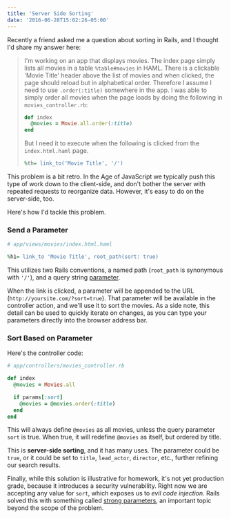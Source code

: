 ```yaml
---
title: 'Server Side Sorting'
date: '2016-06-28T15:02:26-05:00'
---
```


Recently a friend asked me a question about sorting in Rails, and I thought I'd share my
answer here:

> I'm working on an app that displays movies.
> The index page simply lists all movies in a table `%table#movies` in HAML.
> There is a clickable 'Movie Title' header above the list of movies and when
> clicked, the page should reload but in alphabetical order. Therefore I assume
> I need to use `.order(:title)` somewhere in the app. I was able to simply order
> all movies when the page loads by doing the following in `movies_controller.rb`:
>
> ```ruby
> def index
>   @movies = Movie.all.order(:title)
> end
> ```
>
>  But I need it to execute when the following is clicked from the `index.html.haml` page.
>
> ```ruby
> %th= link_to('Movie Title', '/')
> ```

This problem is a bit retro. In the Age of JavaScript we typically push this
type of work down to the client-side, and don't bother the server with repeated requests to reorganize data. However, it's easy to do on the server-side, too.

Here's how I'd tackle this problem.

### Send a Parameter

```ruby
# app/views/movies/index.html.haml

%h1= link_to 'Movie Title', root_path(sort: true)
```

This utilizes two Rails conventions, a named path (`root_path` is synonymous
with `'/'`), and a query string
[parameter](http://guides.rubyonrails.org/action_controller_overview.html#parameters).

When the link is clicked, a parameter will be appended to the URL
(`http://yoursite.com/?sort=true`). That parameter will be available in the
controller action, and we'll use it to sort the movies. As a side note, this detail can
be used to quickly iterate on changes, as you can type your parameters directly
into the browser address bar.

### Sort Based on Parameter

Here's the controller code:

```ruby
# app/controllers/movies_controller.rb

def index
  @movies = Movies.all

  if params[:sort]
    @movies = @movies.order(:title)
  end
end
```

This will always define `@movies` as all movies, unless the query parameter
`sort` is true. When true, it will redefine `@movies` as itself, but ordered by
title.

This is **server-side sorting**, and it has many uses. The parameter could be 
`true`, or it could be set to `title`, `lead_actor`, `director`, etc., further refining
our search results.

Finally, while this solution is illustrative for homework, it's not yet
production grade, because it introduces a security vulnerability. Right now we
are accepting any value for `sort`, which exposes us to *evil code injection*. Rails solved this
with something called [strong parameters](http://guides.rubyonrails.org/action_controller_overview.html#strong-parameters),
an important topic beyond the scope of the problem.
